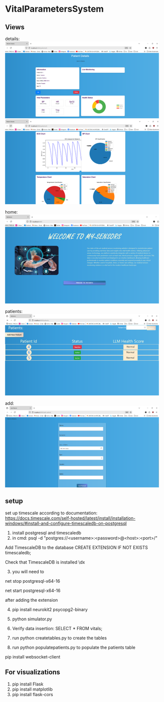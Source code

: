 # VitalParametersSystem
## Views

details:
![img_9.png](img_9.png)
![img_10.png](img_10.png)

home:
![img_11.png](img_11.png)

patients:
![img_12.png](img_12.png)

add:
![img_13.png](img_13.png)


## setup

set up timescale according to documentation:
https://docs.timescale.com/self-hosted/latest/install/installation-windows/#install-and-configure-timescaledb-on-postgresql
1. install postgresql and timescaledb
2. in cmd: 
psql -d "postgres://\<username>:\<password>@\<host>:\<port>/<database-name>"

Add TimescaleDB to the database
CREATE EXTENSION IF NOT EXISTS timescaledb;

Check that TimescaleDB is installed
\dx

3. you will need to

net stop postgresql-x64-16
 
net start postgresql-x64-16

after adding the extension

4. pip install neurokit2 psycopg2-binary

5. python simulator.py

6. Verify data insertion:
   SELECT * FROM vitals;

7. run python createtables.py to create the tables

8. run python populatepatients.py to populate the patients table

pip install websocket-client


## For visualizations
1. pip install Flask
2. pip install matplotlib
3. pip install flask-cors 
